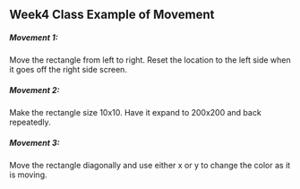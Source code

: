 ## Week4 Class Example of Movement

##### Movement 1:
Move the rectangle from left to right.  Reset the location to the left side when it goes off the right side screen. 

##### Movement 2:
Make the rectangle size 10x10.  Have it expand to 200x200 and back repeatedly. 

##### Movement 3:
Move the rectangle diagonally and use either x or y to change the color as it is moving.



